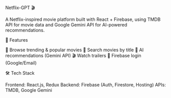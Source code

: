 Netflix-GPT 🎬

A Netflix-inspired movie platform built with React + Firebase, using TMDB API for movie data and Google Gemini API for AI-powered recommendations.

🚀 Features

🎥 Browse trending & popular movies
🔎 Search movies by title
🤖 AI recommendations (Gemini API)
🎬 Watch trailers
🔐 Firebase login (Google/Email)

🛠 Tech Stack

Frontend: React.js, Redux
Backend: Firebase (Auth, Firestore, Hosting)
APIs: TMDB, Google Gemini
